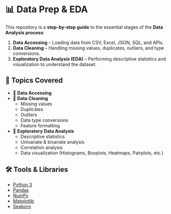 # 📊 Data Prep & EDA

This repository is a **step-by-step guide** to the essential stages of the **Data Analysis process**:
1. **Data Accessing** – Loading data from CSV, Excel, JSON, SQL, and APIs.
2. **Data Cleaning** – Handling missing values, duplicates, outliers, and type conversions.
3. **Exploratory Data Analysis (EDA)** – Performing descriptive statistics and visualization to understand the dataset.

## 📌 Topics Covered
- 📂 **Data Accessing**
- 🧽 **Data Cleaning**
  - Missing values
  - Duplicates
  - Outliers
  - Data type conversions
  - Feature formatting
- 🔎 **Exploratory Data Analysis**
  - Descriptive statistics
  - Univariate & bivariate analysis
  - Correlation analysis
  - Data visualization (Histograms, Boxplots, Heatmaps, Pairplots, etc.)

## 🛠️ Tools & Libraries
- [Python 3](https://www.python.org/)
- [Pandas](https://pandas.pydata.org/)
- [NumPy](https://numpy.org/)
- [Matplotlib](https://matplotlib.org/)
- [Seaborn](https://seaborn.pydata.org/)
